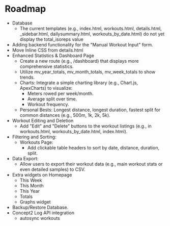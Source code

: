 # Roadmap
- Database
    - The current templates (e.g., index.html, workouts.html, details.html, _sidebar.html, dailysummary.html, workouts_by_date.html) do not yet display the total_isoreps value
- Adding backend functionality for the "Manual Workout Input" form.
- Move Inline CSS from details.html
- Enhanced Statistics & Dashboard Page
    - Create a new route (e.g., /dashboard) that displays more comprehensive statistics.
    - Utilize mv_year_totals, mv_month_totals, mv_week_totals to show trends.
    - Charts: Integrate a simple charting library (e.g., Chart.js, ApexCharts) to visualize:
        - Meters rowed per week/month.
        - Average split over time.
        - Workout frequency.
    - Personal Bests: Longest distance, longest duration, fastest split for common distances (e.g., 500m, 1k, 2k, 5k).
- Workout Editing and Deletion
    - Add "Edit" and "Delete" buttons to the workout listings (e.g., in workouts.html, workouts_by_date.html, index.html).
- Filtering and Sorting:
    - Workouts Page:
        - Add clickable table headers to sort by date, distance, duration, split.
- Data Export:
    - Allow users to export their workout data (e.g., main workout stats or even detailed samples) to CSV.
- Extra widgets on Homepage
    - This Week 
    - This Month
    - This Year
    - Totals
    - Graphs widget
- Backup/Restore Database.
- Concept2 Log API integration
    - autosync workouts